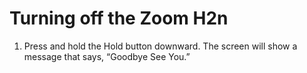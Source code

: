 # Turning off the Zoom H2n

1. Press and hold the Hold button downward. The screen will show a message that says, “Goodbye See You.”
